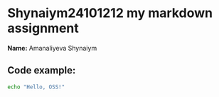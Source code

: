 # Shynaiym24101212 my markdown assignment
**Name:** Amanaliyeva Shynaiym

## Code example:
```bash
echo "Hello, OSS!"
